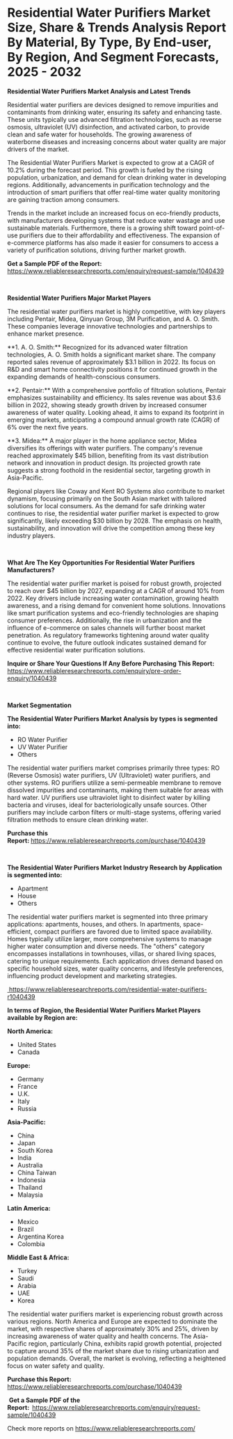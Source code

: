 <p><h1>Residential Water Purifiers Market Size, Share & Trends Analysis Report By Material, By Type, By End-user, By Region, And Segment Forecasts, 2025 - 2032</h1></p><p><strong>Residential Water Purifiers Market Analysis and Latest Trends</strong></p>
<p><p>Residential water purifiers are devices designed to remove impurities and contaminants from drinking water, ensuring its safety and enhancing taste. These units typically use advanced filtration technologies, such as reverse osmosis, ultraviolet (UV) disinfection, and activated carbon, to provide clean and safe water for households. The growing awareness of waterborne diseases and increasing concerns about water quality are major drivers of the market.</p><p>The Residential Water Purifiers Market is expected to grow at a CAGR of 10.2% during the forecast period. This growth is fueled by the rising population, urbanization, and demand for clean drinking water in developing regions. Additionally, advancements in purification technology and the introduction of smart purifiers that offer real-time water quality monitoring are gaining traction among consumers.</p><p>Trends in the market include an increased focus on eco-friendly products, with manufacturers developing systems that reduce water wastage and use sustainable materials. Furthermore, there is a growing shift toward point-of-use purifiers due to their affordability and effectiveness. The expansion of e-commerce platforms has also made it easier for consumers to access a variety of purification solutions, driving further market growth.</p></p>
<p><strong>Get a Sample PDF of the Report:&nbsp;</strong> <a href="https://www.reliableresearchreports.com/enquiry/request-sample/1040439?utm_campaign=2380&utm_medium=2&utm_source=Github&utm_content=ia&utm_term=17022025&utm_id=residential-water-purifiers">https://www.reliableresearchreports.com/enquiry/request-sample/1040439</a></p>
<p>&nbsp;</p>
<p><strong>Residential Water Purifiers Major Market Players</strong></p>
<p><p>The residential water purifiers market is highly competitive, with key players including Pentair, Midea, Qinyuan Group, 3M Purification, and A. O. Smith. These companies leverage innovative technologies and partnerships to enhance market presence.</p><p>**1. A. O. Smith:** Recognized for its advanced water filtration technologies, A. O. Smith holds a significant market share. The company reported sales revenue of approximately $3.1 billion in 2022. Its focus on R&D and smart home connectivity positions it for continued growth in the expanding demands of health-conscious consumers.</p><p>**2. Pentair:** With a comprehensive portfolio of filtration solutions, Pentair emphasizes sustainability and efficiency. Its sales revenue was about $3.6 billion in 2022, showing steady growth driven by increased consumer awareness of water quality. Looking ahead, it aims to expand its footprint in emerging markets, anticipating a compound annual growth rate (CAGR) of 6% over the next five years.</p><p>**3. Midea:** A major player in the home appliance sector, Midea diversifies its offerings with water purifiers. The company's revenue reached approximately $45 billion, benefiting from its vast distribution network and innovation in product design. Its projected growth rate suggests a strong foothold in the residential sector, targeting growth in Asia-Pacific.</p><p>Regional players like Coway and Kent RO Systems also contribute to market dynamism, focusing primarily on the South Asian market with tailored solutions for local consumers. As the demand for safe drinking water continues to rise, the residential water purifier market is expected to grow significantly, likely exceeding $30 billion by 2028. The emphasis on health, sustainability, and innovation will drive the competition among these key industry players.</p></p>
<p>&nbsp;</p>
<p><strong>What Are The Key Opportunities For Residential Water Purifiers Manufacturers?</strong></p>
<p><p>The residential water purifier market is poised for robust growth, projected to reach over $45 billion by 2027, expanding at a CAGR of around 10% from 2022. Key drivers include increasing water contamination, growing health awareness, and a rising demand for convenient home solutions. Innovations like smart purification systems and eco-friendly technologies are shaping consumer preferences. Additionally, the rise in urbanization and the influence of e-commerce on sales channels will further boost market penetration. As regulatory frameworks tightening around water quality continue to evolve, the future outlook indicates sustained demand for effective residential water purification solutions.</p></p>
<p><strong>Inquire or Share Your Questions If Any Before Purchasing This Report:</strong> <a href="https://www.reliableresearchreports.com/enquiry/pre-order-enquiry/1040439?utm_campaign=2380&utm_medium=2&utm_source=Github&utm_content=ia&utm_term=17022025&utm_id=residential-water-purifiers">https://www.reliableresearchreports.com/enquiry/pre-order-enquiry/1040439</a></p>
<p>&nbsp;</p>
<p><strong>Market Segmentation</strong></p>
<p><strong>The Residential Water Purifiers Market Analysis by types is segmented into:</strong></p>
<p><ul><li>RO Water Purifier</li><li>UV Water Purifier</li><li>Others</li></ul></p>
<p><p>The residential water purifiers market comprises primarily three types: RO (Reverse Osmosis) water purifiers, UV (Ultraviolet) water purifiers, and other systems. RO purifiers utilize a semi-permeable membrane to remove dissolved impurities and contaminants, making them suitable for areas with hard water. UV purifiers use ultraviolet light to disinfect water by killing bacteria and viruses, ideal for bacteriologically unsafe sources. Other purifiers may include carbon filters or multi-stage systems, offering varied filtration methods to ensure clean drinking water.</p></p>
<p><strong>Purchase this Report:&nbsp;</strong><a href="https://www.reliableresearchreports.com/purchase/1040439?utm_campaign=2380&utm_medium=2&utm_source=Github&utm_content=ia&utm_term=17022025&utm_id=residential-water-purifiers">https://www.reliableresearchreports.com/purchase/1040439</a></p>
<p>&nbsp;</p>
<p><strong>The Residential Water Purifiers Market Industry Research by Application is segmented into:</strong></p>
<p><ul><li>Apartment</li><li>House</li><li>Others</li></ul></p>
<p><p>The residential water purifiers market is segmented into three primary applications: apartments, houses, and others. In apartments, space-efficient, compact purifiers are favored due to limited space availability. Homes typically utilize larger, more comprehensive systems to manage higher water consumption and diverse needs. The "others" category encompasses installations in townhouses, villas, or shared living spaces, catering to unique requirements. Each application drives demand based on specific household sizes, water quality concerns, and lifestyle preferences, influencing product development and marketing strategies.</p></p>
<p><a href="https://www.reliableresearchreports.com/residential-water-purifiers-r1040439?utm_campaign=2380&utm_medium=2&utm_source=Github&utm_content=ia&utm_term=17022025&utm_id=residential-water-purifiers">&nbsp;https://www.reliableresearchreports.com/residential-water-purifiers-r1040439</a></p>
<p><strong>In terms of Region, the Residential Water Purifiers Market Players available by Region are:</strong></p>
<p>
    <p> <strong> North America: </strong>
        <ul>
            <li>United States</li>
            <li>Canada</li>
        </ul>
        </p> 
    <p> <strong> Europe: </strong>
        <ul>
            <li>Germany</li>
            <li>France</li>
            <li>U.K.</li>
            <li>Italy</li>
            <li>Russia</li>
        </ul>
        </p> 
    <p> <strong> Asia-Pacific: </strong>
        <ul>
            <li>China</li>
            <li>Japan</li>
            <li>South Korea</li>
            <li>India</li>
            <li>Australia</li>
            <li>China Taiwan</li>
            <li>Indonesia</li>
            <li>Thailand</li>
            <li>Malaysia</li>
        </ul>
        </p> 
    <p> <strong> Latin America: </strong>
        <ul>
            <li>Mexico</li>
            <li>Brazil</li>
            <li>Argentina Korea</li>
            <li>Colombia</li>
        </ul>
        </p> 
    <p> <strong> Middle East & Africa: </strong>
        <ul>
            <li>Turkey</li>
            <li>Saudi</li>
            <li>Arabia</li>
            <li>UAE</li>
            <li>Korea</li>
        </ul>
    </p>
    </p>
<p><p>The residential water purifiers market is experiencing robust growth across various regions. North America and Europe are expected to dominate the market, with respective shares of approximately 30% and 25%, driven by increasing awareness of water quality and health concerns. The Asia-Pacific region, particularly China, exhibits rapid growth potential, projected to capture around 35% of the market share due to rising urbanization and population demands. Overall, the market is evolving, reflecting a heightened focus on water safety and quality.</p></p>
<p><strong>Purchase this Report: </strong><a href="https://www.reliableresearchreports.com/purchase/1040439?utm_campaign=2380&utm_medium=2&utm_source=Github&utm_content=ia&utm_term=17022025&utm_id=residential-water-purifiers">https://www.reliableresearchreports.com/purchase/1040439</a></p>
<p>&nbsp;<strong>Get a Sample PDF of the Report:&nbsp;&nbsp;</strong><a href="https://www.reliableresearchreports.com/enquiry/request-sample/1040439?utm_campaign=2380&utm_medium=2&utm_source=Github&utm_content=ia&utm_term=17022025&utm_id=residential-water-purifiers">https://www.reliableresearchreports.com/enquiry/request-sample/1040439</a></p>
<p><strong></strong></p>
<p>Check more reports on <a href="https://www.reliableresearchreports.com/?utm_campaign=2380&utm_medium=2&utm_source=Github&utm_content=ia&utm_term=17022025&utm_id=residential-water-purifiers">https://www.reliableresearchreports.com/</a></p>